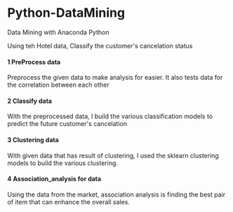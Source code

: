# Python-DataMining
Data Mining with Anaconda Python 

Using teh Hotel data, Classify the customer's cancelation status

<h4> 1 PreProcess data </h4>

Preprocess the given data to make analysis for easier. It also tests data for the correlation between each other

<h4> 2 Classify data </h4>

With the preprocessed data, I build the various classification models to predict the future customer's cancelation

<h4> 3 Clustering data </h4>

With given data that has result of clustering, I used the sklearn clustering models to build the various clustering. 

<h4> 4 Association_analysis for data </h4>

Using the data from the market, association analysis is finding the best pair of item that can enhance the overall sales. 
